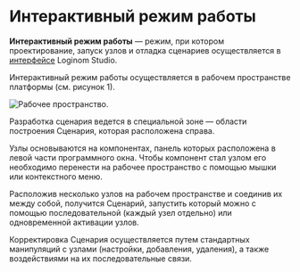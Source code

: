 # Интерактивный режим работы

**Интерактивный режим работы** — режим, при котором проектирование, запуск узлов и отладка сценариев осуществляется в [интерфейсе](../interface/README.md) Loginom Studio.

Интерактивный режим работы осуществляется в рабочем пространстве платформы (см. рисунок 1).

![Рабочее пространство.](./interactive-mode-1.png)

Разработка сценария ведется в специальной зоне — области построения Сценария, которая расположена справа.

Узлы основываются на компонентах, панель которых расположена в левой части программного окна. Чтобы компонент стал узлом его необходимо перенести на рабочее пространство с помощью мышки или контекстного меню.

Расположив несколько узлов на рабочем пространстве и соединив их между собой, получится Сценарий, запустить который можно с помощью последовательной (каждый узел отдельно) или одновременной активации узлов.

Корректировка Сценария осуществляется путем стандартных манипуляций с узлами (настройки, добавления, удаления), а также воздействиями на их последовательные связи.